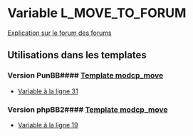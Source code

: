 # Variable L_MOVE_TO_FORUM
[Explication sur le forum des forums](http://forum.forumactif.com/t294113-listing-des-variables#L_MOVE_TO_FORUM)
## Utilisations dans les templates
### Version PunBB#### [Template modcp_move](punbb/modcp_move.md)
* [Variable à la ligne 31](../punbb/modcp_move.tpl#L31)
### Version phpBB2#### [Template modcp_move](subsilver/modcp_move.md)
* [Variable à la ligne 19](../subsilver/modcp_move.tpl#L19)